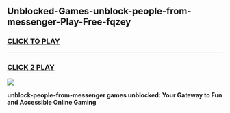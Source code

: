 
## Unblocked-Games-unblock-people-from-messenger-Play-Free-fqzey
<h3>
<a href="https://premium76.site?title=unblock-people-from-messenger&ref=18A1">CLICK TO PLAY</a></h3>
<hr>

<h3>
<a href="https://premium76.site?title=unblock-people-from-messenger&ref=18A1">CLICK 2 PLAY</a>
  
</h3>

<a href="https://premium76.site?title=unblock-people-from-messenger&ref=18A1"><img src="https://clearcache.store/games.png"></a>


**unblock-people-from-messenger games unblocked: Your Gateway to Fun and Accessible Online Gaming**
